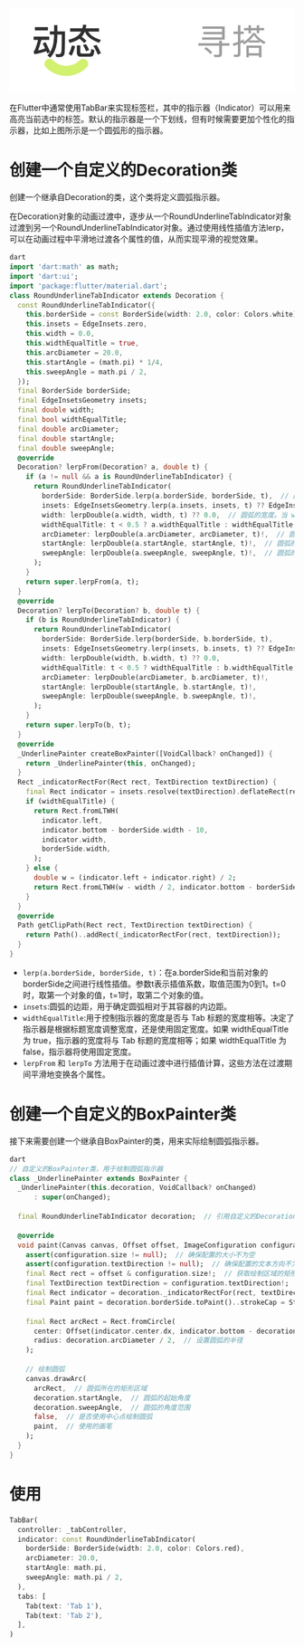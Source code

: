 
![自定义圆弧指示器](/img/ui_widget/圆弧.png)

在Flutter中通常使用TabBar来实现标签栏，其中的指示器（Indicator）可以用来高亮当前选中的标签。默认的指示器是一个下划线，但有时候需要更加个性化的指示器，比如上图所示是一个圆弧形的指示器。

# 创建一个自定义的Decoration类

创建一个继承自Decoration的类，这个类将定义圆弧指示器。

在Decoration对象的动画过渡中，逐步从一个RoundUnderlineTabIndicator对象过渡到另一个RoundUnderlineTabIndicator对象。通过使用线性插值方法lerp，可以在动画过程中平滑地过渡各个属性的值，从而实现平滑的视觉效果。

```dart
dart
import 'dart:math' as math;
import 'dart:ui';
import 'package:flutter/material.dart';
class RoundUnderlineTabIndicator extends Decoration {
  const RoundUnderlineTabIndicator({
    this.borderSide = const BorderSide(width: 2.0, color: Colors.white),
    this.insets = EdgeInsets.zero,
    this.width = 0.0,
    this.widthEqualTitle = true,
    this.arcDiameter = 20.0,
    this.startAngle = (math.pi) * 1/4,
    this.sweepAngle = math.pi / 2,
  });
  final BorderSide borderSide;
  final EdgeInsetsGeometry insets;
  final double width;
  final bool widthEqualTitle;
  final double arcDiameter;
  final double startAngle;
  final double sweepAngle;
  @override
  Decoration? lerpFrom(Decoration? a, double t) {
    if (a != null && a is RoundUnderlineTabIndicator) {
      return RoundUnderlineTabIndicator(
        borderSide: BorderSide.lerp(a.borderSide, borderSide, t),  // 圆弧的边框样式，包括宽度和颜色。
        insets: EdgeInsetsGeometry.lerp(a.insets, insets, t) ?? EdgeInsets.zero,  // 圆弧的边距，用于确定圆弧相对于其容器的内边距。
        width: lerpDouble(a.width, width, t) ?? 0.0,  // 圆弧的宽度。当 widthEqualTitle 为 false 时使用。
        widthEqualTitle: t < 0.5 ? a.widthEqualTitle : widthEqualTitle,  // 指示圆弧的宽度是否与标题的宽度相等。如果为 true，圆弧宽度与标题宽度相同；否则，使用固定宽度。
        arcDiameter: lerpDouble(a.arcDiameter, arcDiameter, t)!,  // 圆弧的直径。
        startAngle: lerpDouble(a.startAngle, startAngle, t)!,  // 圆弧的起始角度，以弧度为单位。
        sweepAngle: lerpDouble(a.sweepAngle, sweepAngle, t)!,  // 圆弧的扫过角度，即圆弧从起始角度开始的覆盖角度。
      );
    }
    return super.lerpFrom(a, t);
  }
  @override
  Decoration? lerpTo(Decoration? b, double t) {
    if (b is RoundUnderlineTabIndicator) {
      return RoundUnderlineTabIndicator(
        borderSide: BorderSide.lerp(borderSide, b.borderSide, t),
        insets: EdgeInsetsGeometry.lerp(insets, b.insets, t) ?? EdgeInsets.zero,
        width: lerpDouble(width, b.width, t) ?? 0.0,
        widthEqualTitle: t < 0.5 ? widthEqualTitle : b.widthEqualTitle,
        arcDiameter: lerpDouble(arcDiameter, b.arcDiameter, t)!,
        startAngle: lerpDouble(startAngle, b.startAngle, t)!,
        sweepAngle: lerpDouble(sweepAngle, b.sweepAngle, t)!,
      );
    }
    return super.lerpTo(b, t);
  }
  @override
  _UnderlinePainter createBoxPainter([VoidCallback? onChanged]) {
    return _UnderlinePainter(this, onChanged);
  }
  Rect _indicatorRectFor(Rect rect, TextDirection textDirection) {
    final Rect indicator = insets.resolve(textDirection).deflateRect(rect);
    if (widthEqualTitle) {
      return Rect.fromLTWH(
        indicator.left,
        indicator.bottom - borderSide.width - 10,
        indicator.width,
        borderSide.width,
      );
    } else {
      double w = (indicator.left + indicator.right) / 2;
      return Rect.fromLTWH(w - width / 2, indicator.bottom - borderSide.width, width, borderSide.width);
    }
  }
  @override
  Path getClipPath(Rect rect, TextDirection textDirection) {
    return Path()..addRect(_indicatorRectFor(rect, textDirection));
  }
}
```

- `lerp(a.borderSide, borderSide, t)`：在a.borderSide和当前对象的borderSide之间进行线性插值。参数t表示插值系数，取值范围为0到1。t=0时，取第一个对象的值，t=1时，取第二个对象的值。
- `insets`:圆弧的边距，用于确定圆弧相对于其容器的内边距。
- `widthEqualTitle`:用于控制指示器的宽度是否与 Tab 标题的宽度相等。决定了指示器是根据标题宽度调整宽度，还是使用固定宽度。如果 widthEqualTitle 为 true，指示器的宽度将与 Tab 标题的宽度相等；如果 widthEqualTitle 为 false，指示器将使用固定宽度。
- `lerpFrom` 和 `lerpTo` 方法用于在动画过渡中进行插值计算，这些方法在过渡期间平滑地变换各个属性。

# 创建一个自定义的BoxPainter类

接下来需要创建一个继承自BoxPainter的类，用来实际绘制圆弧指示器。

```dart
dart
// 自定义的BoxPainter类，用于绘制圆弧指示器
class _UnderlinePainter extends BoxPainter {
  _UnderlinePainter(this.decoration, VoidCallback? onChanged)
      : super(onChanged);

  final RoundUnderlineTabIndicator decoration;  // 引用自定义的Decoration

  @override
  void paint(Canvas canvas, Offset offset, ImageConfiguration configuration) {
    assert(configuration.size != null);  // 确保配置的大小不为空
    assert(configuration.textDirection != null);  // 确保配置的文本方向不为空
    final Rect rect = offset & configuration.size!;  // 获取绘制区域的矩形
    final TextDirection textDirection = configuration.textDirection!;  // 获取文本方向
    final Rect indicator = decoration._indicatorRectFor(rect, textDirection).deflate(decoration.borderSide.width / 2.0);  // 计算指示器的矩形区域并缩小边框宽度的一半
    final Paint paint = decoration.borderSide.toPaint()..strokeCap = StrokeCap.round;  // 创建绘制的画笔，并设置笔触样式为圆形

    final Rect arcRect = Rect.fromCircle(
      center: Offset(indicator.center.dx, indicator.bottom - decoration.arcDiameter / 2),  // 设置圆弧的中心位置
      radius: decoration.arcDiameter / 2,  // 设置圆弧的半径
    );

    // 绘制圆弧
    canvas.drawArc(
      arcRect,  // 圆弧所在的矩形区域
      decoration.startAngle,  // 圆弧的起始角度
      decoration.sweepAngle,  // 圆弧的角度范围
      false,  // 是否使用中心点绘制圆弧
      paint,  // 使用的画笔
    );
  }
}
```

# 使用

```dart
TabBar(
  controller: _tabController,
  indicator: const RoundUnderlineTabIndicator(
    borderSide: BorderSide(width: 2.0, color: Colors.red),
    arcDiameter: 20.0,
    startAngle: math.pi,
    sweepAngle: math.pi / 2,
  ),
  tabs: [
    Tab(text: 'Tab 1'),
    Tab(text: 'Tab 2'),
  ],
)
```